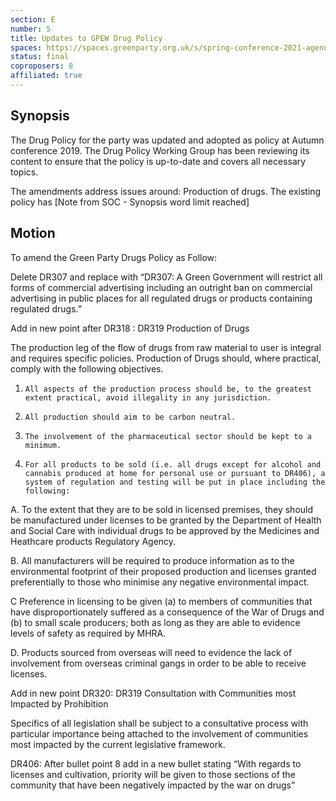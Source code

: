 ```yaml
---
section: E
number: 5
title: Updates to GPEW Drug Policy
spaces: https://spaces.greenparty.org.uk/s/spring-conference-2021-agenda-forum2/?contentId=78570
status: final
coproposers: 8
affiliated: true
---
```

## Synopsis

The Drug Policy for the party was updated and adopted as policy at Autumn conference 2019. The Drug Policy Working Group has been reviewing its content to ensure that the policy is up-to-date and covers all necessary topics.

The amendments address issues around:
Production of drugs. The existing policy has [Note from SOC - Synopsis word limit reached]

## Motion

To amend the Green Party Drugs Policy as Follow:

Delete DR307 and replace with “DR307: A Green Government will restrict all forms of commercial advertising including an outright ban on commercial advertising in public places for all regulated drugs or products containing regulated drugs.”

Add in new point after DR318 : DR319 Production of Drugs

The production leg of the flow of drugs from raw material to user is integral and requires specific policies. Production of Drugs should, where practical, comply with the following objectives.

1.     All aspects of the production process should be, to the greatest extent practical, avoid illegality in any jurisdiction.

2.     All production should aim to be carbon neutral.

3.     The involvement of the pharmaceutical sector should be kept to a minimum.

4.     For all products to be sold (i.e. all drugs except for alcohol and cannabis produced at home for personal use or pursuant to DR406), a system of regulation and testing will be put in place including the following:

A.     To the extent that they are to be sold in licensed premises, they should be manufactured under licenses to be granted by the Department of Health and Social Care with individual drugs to be approved by the Medicines and Heathcare products Regulatory Agency.

B.     All manufacturers will be required to produce information as to the environmental footprint of their proposed production and licenses granted preferentially to those who minimise any negative environmental impact.

C     Preference in licensing to be given (a) to members of communities that have disproportionately suffered as a consequence of the War of Drugs and (b) to small scale producers; both as long as they are able to evidence levels of safety as required by MHRA.

D.     Products sourced from overseas will need to evidence the lack of involvement from overseas criminal gangs in order to be able to receive licenses.

Add in new point DR320: DR319 Consultation with Communities most Impacted by Prohibition

Specifics of all legislation shall be subject to a consultative process with particular importance being attached to the involvement of communities most impacted by the current legislative framework.

DR406: After bullet point 8 add in a new bullet stating “With regards to licenses and cultivation, priority will be given to those sections of the community that have been negatively impacted by the war on drugs”
